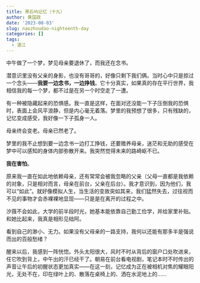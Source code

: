 ```yaml
---
title: 黑石屿记忆（十九）
author: 黄国政
date: '2023-08-03'
slug: naozhoudao-nighteenth-day
categories: []
tags:
  - 湛江
---
```


<!--more-->

中午做了一个梦，梦见母亲要退休了，而我还在念书。

潜意识里没有父亲的身影，也没有哥哥的，好像只剩下我们俩。当时心中只是掠过一个念头——**我要一边念书，一边挣钱**。它十分真实，如果真的存在平行世界，我相信我的每一个梦，都不过是在另一个时空走了一遭。

有一种被隐藏起来的恐惧感。我一直是这样，在面对还没能一下子压倒我的恐惧时，表面上会风平浪静，但是内心毫无着落。梦里的我预想了很多，只有残缺的，记忆变成感受，我好像一下子孤身一人。

母亲终会变老。母亲已然老了。

梦里的我不止想到要一边念书一边打工挣钱，还要赡养母亲，迷茫和无助的感受在梦中可以感知的身体内部弥散开来。我突然觉得未来的路崎岖不已。

**我在害怕**。

原来我一直在如此地依赖母亲，还有常常会被我忽略的父亲（父母一直都是我依赖的对象，只是相对而言，母亲在前台，父亲在后台）。我才意识到，因为他们，我可以“如此”。就好像模拟人生，当生活的变故突如其来，我们猛然失去，过往视而不见的事物才会赤裸裸地显现——只是是在离开的过程之中。

汐薇不会如此，大学的前半段时光，她基本能依靠自己勤工俭学，并给家里补贴。和她比起来，我真是相形见绌阿。

看到自己的渺小、无力。如果没有父母亲的一路支持，我何以还能有那多半是强说而出的百般愁绪？

醒来以后，我感到一阵恍惚。外头太阳很大，风时不时从背后的窗户口处吹进来，任它吹到背上，中午出的汗已经干了。朝易在前台看电视剧，笔记本时不时传出的声音让午后的初醒状态更加真实——在这一刻，记忆成为正在被相机对焦的耀眼阳光，无处不在，印在绿叶上的、散落在桌椅上的、洒在水泥地上的……